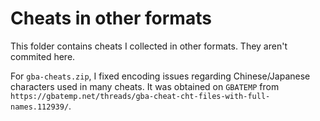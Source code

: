 # Cheats in other formats
This folder contains cheats I collected in other formats. They aren't commited here.

For `gba-cheats.zip`, I fixed encoding issues regarding Chinese/Japanese characters used in many cheats. It was obtained on `GBATEMP` from `https://gbatemp.net/threads/gba-cheat-cht-files-with-full-names.112939/`.
